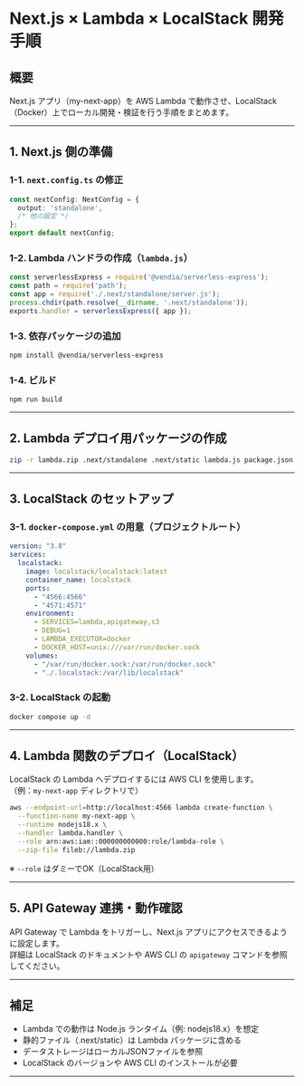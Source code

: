 # Next.js × Lambda × LocalStack 開発手順

## 概要

Next.js アプリ（my-next-app）を AWS Lambda で動作させ、LocalStack（Docker）上でローカル開発・検証を行う手順をまとめます。

---

## 1. Next.js 側の準備

### 1-1. `next.config.ts` の修正

```ts
const nextConfig: NextConfig = {
  output: 'standalone',
  /* 他の設定 */
};
export default nextConfig;
```

### 1-2. Lambda ハンドラの作成（`lambda.js`）

```js
const serverlessExpress = require('@vendia/serverless-express');
const path = require('path');
const app = require('./.next/standalone/server.js');
process.chdir(path.resolve(__dirname, '.next/standalone'));
exports.handler = serverlessExpress({ app });
```

### 1-3. 依存パッケージの追加

```sh
npm install @vendia/serverless-express
```

### 1-4. ビルド

```sh
npm run build
```

---

## 2. Lambda デプロイ用パッケージの作成

```sh
zip -r lambda.zip .next/standalone .next/static lambda.js package.json package-lock.json node_modules
```

---

## 3. LocalStack のセットアップ

### 3-1. `docker-compose.yml` の用意（プロジェクトルート）

```yaml
version: "3.8"
services:
  localstack:
    image: localstack/localstack:latest
    container_name: localstack
    ports:
      - "4566:4566"
      - "4571:4571"
    environment:
      - SERVICES=lambda,apigateway,s3
      - DEBUG=1
      - LAMBDA_EXECUTOR=docker
      - DOCKER_HOST=unix:///var/run/docker.sock
    volumes:
      - "/var/run/docker.sock:/var/run/docker.sock"
      - "./.localstack:/var/lib/localstack"
```

### 3-2. LocalStack の起動

```sh
docker compose up -d
```

---

## 4. Lambda 関数のデプロイ（LocalStack）

LocalStack の Lambda へデプロイするには AWS CLI を使用します。  
（例：`my-next-app` ディレクトリで）

```sh
aws --endpoint-url=http://localhost:4566 lambda create-function \
  --function-name my-next-app \
  --runtime nodejs18.x \
  --handler lambda.handler \
  --role arn:aws:iam::000000000000:role/lambda-role \
  --zip-file fileb://lambda.zip
```

※ `--role` はダミーでOK（LocalStack用）

---

## 5. API Gateway 連携・動作確認

API Gateway で Lambda をトリガーし、Next.js アプリにアクセスできるように設定します。  
詳細は LocalStack のドキュメントや AWS CLI の `apigateway` コマンドを参照してください。

---

## 補足

- Lambda での動作は Node.js ランタイム（例: nodejs18.x）を想定
- 静的ファイル（.next/static）は Lambda パッケージに含める
- データストレージはローカルJSONファイルを参照
- LocalStack のバージョンや AWS CLI のインストールが必要

---

